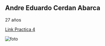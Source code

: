 Andre Eduardo Cerdan Abarca
---
27 años

[Link Practica 4](https://megaandre.github.io/Parcial1-Practica3/)

![foto](./IMG/Andre.jpg)